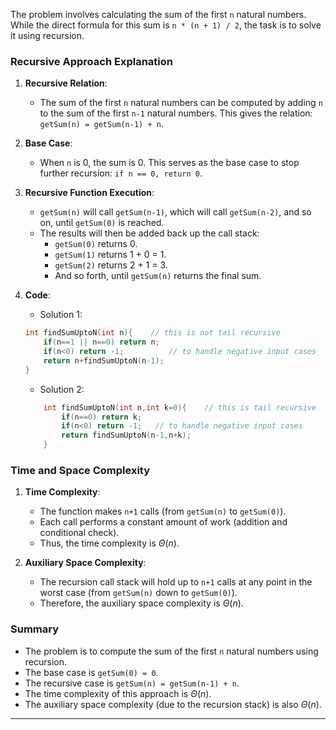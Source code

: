 The problem involves calculating the sum of the first `n` natural numbers. While the direct formula for this sum is `n * (n + 1) / 2`, the task is to solve it using recursion. 

### Recursive Approach Explanation

1. **Recursive Relation**:
   - The sum of the first `n` natural numbers can be computed by adding `n` to the sum of the first `n-1` natural numbers. This gives the relation: `getSum(n) = getSum(n-1) + n`.

2. **Base Case**:
   - When `n` is 0, the sum is 0. This serves as the base case to stop further recursion: `if n == 0, return 0`.

3. **Recursive Function Execution**:
   - `getSum(n)` will call `getSum(n-1)`, which will call `getSum(n-2)`, and so on, until `getSum(0)` is reached.
   - The results will then be added back up the call stack: 
     - `getSum(0)` returns 0.
     - `getSum(1)` returns 1 + 0 = 1.
     - `getSum(2)` returns 2 + 1 = 3.
     - And so forth, until `getSum(n)` returns the final sum.

4. **Code**:
    - Solution 1: 
    ```cpp
    int findSumUptoN(int n){    // this is not tail recursive 
        if(n==1 || n==0) return n;
        if(n<0) return -1;          // to handle negative input cases
        return n+findSumUptoN(n-1);
    }
    ```
    - Solution 2:
    ```cpp
        int findSumUptoN(int n,int k=0){    // this is tail recursive 
            if(n==0) return k;
            if(n<0) return -1;   // to handle negative input cases
            return findSumUptoN(n-1,n+k);
        }
    ```

### Time and Space Complexity

1. **Time Complexity**:
   - The function makes `n+1` calls (from `getSum(n)` to `getSum(0)`).
   - Each call performs a constant amount of work (addition and conditional check).
   - Thus, the time complexity is $\Theta(n)$.

2. **Auxiliary Space Complexity**:
   - The recursion call stack will hold up to `n+1` calls at any point in the worst case (from `getSum(n)` down to `getSum(0)`).
   - Therefore, the auxiliary space complexity is $\Theta(n)$.

### Summary

- The problem is to compute the sum of the first `n` natural numbers using recursion.
- The base case is `getSum(0) = 0`.
- The recursive case is `getSum(n) = getSum(n-1) + n`.
- The time complexity of this approach is $\Theta(n)$.
- The auxiliary space complexity (due to the recursion stack) is also $\Theta(n)$.

---